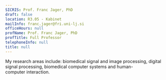 ```yaml
---
SICRIS: Prof. Franc Jager, PhD
draft: false
location: R3.05 - Kabinet
mailInfo: franc.jager@fri.uni-lj.si
officeHours: null
profName: Prof. Franc Jager, PhD
profTitle: Full Professor
telephoneInfo: null
title: null
---
```



My research areas include: biomedical signal and image processing, digital signal processing, biomedical computer systems and human-computer interaction.